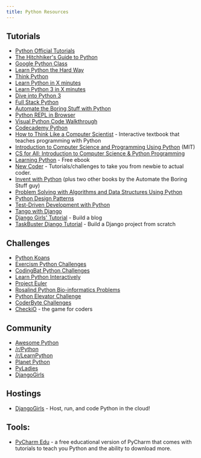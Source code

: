 ```yaml
---
title: Python Resources
---
```

## Tutorials

*   <a href='https://docs.python.org/3/tutorial/' target='_blank' rel='nofollow'>Python Official Tutorials</a>
*   <a href='https://python-guide.readthedocs.org/en/latest/' target='_blank' rel='nofollow'>The Hitchhiker's Guide to Python</a>
*   <a href='https://developers.google.com/edu/python/' target='_blank' rel='nofollow'>Google Python Class</a>
*   <a href='http://learnpythonthehardway.org/book/' target='_blank' rel='nofollow'>Learn Python the Hard Way</a>
*   <a href='http://www.greenteapress.com/thinkpython/html/index.html' target='_blank' rel='nofollow'>Think Python</a>
*   <a href='https://learnxinyminutes.com/docs/python/' target='_blank' rel='nofollow'>Learn Python in X minutes</a>
*   <a href='https://learnxinyminutes.com/docs/python3/' target='_blank' rel='nofollow'>Learn Python 3 in X minutes</a>
*   <a href='http://www.diveintopython3.net/' target='_blank' rel='nofollow'>Dive into Python 3</a>
*   <a href='http://www.fullstackpython.com/' target='_blank' rel='nofollow'>Full Stack Python</a>
*   <a href='https://automatetheboringstuff.com/' target='_blank' rel='nofollow'>Automate the Boring Stuff with Python</a>
*   <a href='https://repl.it/languages/python3' target='_blank' rel='nofollow'>Python REPL in Browser</a>
*   <a href='http://pythontutor.com/' target='_blank' rel='nofollow'>Visual Python Code Walkthrough</a>
*   <a href='https://www.codecademy.com/learn/python' target='_blank' rel='nofollow'>Codecademy Python</a>
*   <a href='http://interactivepython.org/runestone/static/thinkcspy/index.html' target='_blank' rel='nofollow'>How to Think Like a Computer Scientist</a> - Interactive textbook that teaches programming with Python
*   <a href='https://www.edx.org/course/introduction-computer-science-mitx-6-00-1x-8' target='_blank' rel='nofollow'>Introduction to Computer Science and Programming Using Python</a> (MIT)
*   <a href='https://www.edx.org/course/cs-all-introduction-computer-science-harveymuddx-cs005x-0' target='_blank' rel='nofollow'>CS for All: Introduction to Computer Science & Python Programming</a>
*   <a href='https://www.packtpub.com/packt/free-ebook/learning-python' target='_blank' rel='nofollow'>Learning Python</a> - Free ebook
*   <a href='http://newcoder.io/' target='_blank' rel='nofollow'>New Coder</a> - Tutorials/challenges to take you from newbie to actual coder.
*   <a href='https://inventwithpython.com/' target='_blank' rel='nofollow'>Invent with Python</a> (plus two other books by the Automate the Boring Stuff guy)
*   <a href='http://interactivepython.org/runestone/static/pythonds/index.html' target='_blank' rel='nofollow'>Problem Solving with Algorithms and Data Structures Using Python</a>
*   <a href='https://github.com/faif/python-patterns' target='_blank' rel='nofollow'>Python Design Patterns</a>
*   <a href='http://chimera.labs.oreilly.com/books/1234000000754/index.html' target='_blank' rel='nofollow'>Test-Driven Development with Python</a>
*   <a href='http://www.tangowithdjango.com/' target='_blank' rel='nofollow'>Tango with Django</a>
*   <a href='http://tutorial.djangogirls.org/en/' target='_blank' rel='nofollow'>Django Girls' Tutorial</a> - Build a blog
*   <a href='http://www.marinamele.com/taskbuster-django-tutorial' target='_blank' rel='nofollow'>TaskBuster Django Tutorial</a> - Build a Django project from scratch

## Challenges

*   <a href='https://github.com/gregmalcolm/python_koans' target='_blank' rel='nofollow'>Python Koans</a>
*   <a href='http://exercism.io/languages/python' target='_blank' rel='nofollow'>Exercism Python Challenges</a>
*   <a href='http://codingbat.com/python' target='_blank' rel='nofollow'>CodingBat Python Challenges</a>
*   <a href='http://www.learnpython.org/' target='_blank' rel='nofollow'>Learn Python Interactively</a>
*   <a href='http://projecteuler.net/' target='_blank' rel='nofollow'>Project Euler</a>
*   <a href='http://rosalind.info/problems/locations/' target='_blank' rel='nofollow'>Rosalind Python Bio-informatics Problems</a>
*   <a href='https://github.com/mshang/python-elevator-challenge' target='_blank' rel='nofollow'>Python Elevator Challenge</a>
*   <a href='https://coderbyte.com/' target='_blank' rel='nofollow'>CoderByte Challenges</a>
*   <a href='https://checkio.org' target='_blank' rel='nofollow'>CheckiO</a> - the game for coders

## Community

*   <a href='https://github.com/vinta/awesome-python' target='_blank' rel='nofollow'>Awesome Python</a>
*   <a href='https://www.reddit.com/r/python' target='_blank' rel='nofollow'>/r/Python</a>
*   <a href='https://www.reddit.com/r/learnpython' target='_blank' rel='nofollow'>/r/LearnPython</a>
*   <a href='http://planetpython.org/' target='_blank' rel='nofollow'>Planet Python</a>
*   <a href='http://www.pyladies.com/' target='_blank' rel='nofollow'>PyLadies</a>
*   <a href='https://djangogirls.org/' target='_blank' rel='nofollow'>DjangoGirls</a>

## Hostings
*   <a href='https://www.pythonanywhere.com/' target='_blank' rel='nofollow'>DjangoGirls</a> - Host, run, and code Python in the cloud!


## Tools:

*   <a href='https://www.jetbrains.com/pycharm-edu/' target='_blank' rel='nofollow'>PyCharm Edu</a> - a free educational version of PyCharm that comes with tutorials to teach you Python and the ability to download more.
